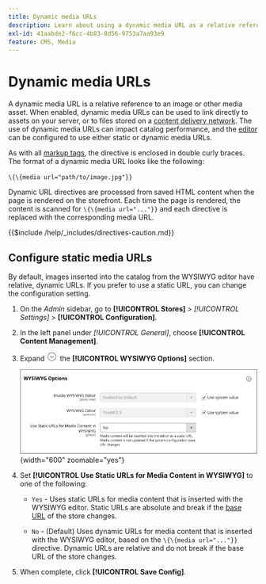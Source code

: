 ```yaml
---
title: Dynamic media URLs
description: Learn about using a dynamic media URL as a relative reference to an image or other media asset.
exl-id: 41aabde2-f6cc-4b83-8d56-9753a7aa93e9
feature: CMS, Media
---
```

# Dynamic media URLs

A dynamic media URL is a relative reference to an image or other media asset. When enabled, dynamic media URLs can be used to link directly to assets on your server, or to files stored on a [content delivery network](media-storage-content-delivery-network.md). The use of dynamic media URLs can impact catalog performance, and the [editor](editor.md#configure-the-editor) can be configured to use either static or dynamic media URLs.

As with all [markup tags](../systems/markup-tags.md), the directive is enclosed in double curly braces. The format of a dynamic media URL looks like the following:

`\{\{media url="path/to/image.jpg"}}`

Dynamic URL directives are processed from saved HTML content when the page is rendered on the storefront. Each time the page is rendered, the content is scanned for `\{\{media url="..."}}` and each directive is replaced with the corresponding media URL.

{{$include /help/_includes/directives-caution.md}}

## Configure static media URLs

By default, images inserted into the catalog from the WYSIWYG editor have relative, dynamic URLs. If you prefer to use a static URL, you can change the configuration setting.

1. On the _Admin_ sidebar, go to **[!UICONTROL Stores]** > _[!UICONTROL Settings]_ > **[!UICONTROL Configuration]**.

1. In the left panel under _[!UICONTROL General]_, choose **[!UICONTROL Content Management]**.

1. Expand ![Expansion selector](../assets/icon-display-expand.png) the **[!UICONTROL WYSIWYG Options]** section.

   ![WYSIWYG Options](./assets/content-management-wysiwyg-options.png){width="600" zoomable="yes"}

1. Set **[!UICONTROL Use Static URLs for Media Content in WYSIWYG]** to one of the following:

   - `Yes` - Uses static URLs for media content that is inserted with the WYSIWYG editor. Static URLs are absolute and break if the [base URL](../stores-purchase/store-urls.md) of the store changes.

   - `No` - (Default) Uses dynamic URLs for media content that is inserted with the WYSIWYG editor, based on the `\{\{media url="..."}}` directive. Dynamic URLs are relative and do not break if the base URL of the store changes.

1. When complete, click **[!UICONTROL Save Config]**.
